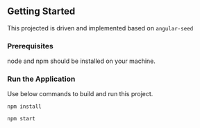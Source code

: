 

## Getting Started
This projected is driven and implemented based on `angular-seed`

### Prerequisites

node and npm should be installed on your machine.

### Run the Application

Use below commands to build and run this project.
```
npm install

npm start
```
